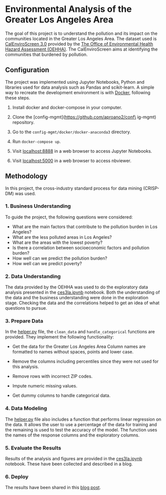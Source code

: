 # Environmental Analysis of the Greater Los Angeles Area

The goal of this project is to understand the pollution and its impact
on the communities located in the Greater Los Angeles Area. The
dataset used is [CalEnviroScreen
3.0](https://oehha.ca.gov/calenviroscreen/report/calenviroscreen-30)
provided by the [The Office of Environmental Health Hazard Assessment
(OEHHA)](https://oehha.ca.gov/). The CalEnviroScreen aims at
identifying the communities that burdened by pollution.

## Configuration

The project was implemented using Jupyter Notebooks, Python and
libraries used for data analysis such as Pandas and scikit-learn. A
simple way to recreate the development environment is with
[Docker](https://docs.docker.com/), following these steps.

1. Install docker and docker-compose in your computer.

2. Clone the [config-mgmt](https://github.com/aproano2/conf\
ig-mgmt) repository.

3. Go to the `config-mgmt/docker/docker-anaconda3` directory.

4. Run `docker-compose up`.

5. Visit [localhost:8888](http://localhost:8888) in a web browser to
access Jupyter Notebooks.

6. Visit [localhost:5000](http://localhost:5000) in a web browser to
access nbviewer.


## Methodology

In this project, the cross-industry standard process for data mining (CRISP-DM) was used.

### 1. Business Understanding

To guide the project, the following questions were considered:

- What are the main factors that contribute to the pollution burden in Los Angeles?
- What are the less polluted areas in Los Angeles?
- What are the areas with the lowest poverty?
- Is there a correlation between socioeconomic factors and pollution burden?
- How well can we predict the pollution burden?
- How well can we predict poverty?

### 2. Data Understanding

The data provided by the OEHHA was used to do the exploratory data
analysis presented in the
[ces3la.ipynb](https://github.com/aproano2/la-pollution-burden/blob/master/ces3la.ipynb)
notebook. Both the understanding of the data and the business
understanding were done in the exploration stage. Checking the data
and the correlations helped to get an idea of what questions to
pursue.


### 3. Prepare Data

In the
[helper.py](https://github.com/aproano2/la-pollution-burden/blob/master/helper.py)
file, the `clean_data` and `handle_categorical` functions are
provided. They implement the following functionality:

- Get the data for the Greater Los Angeles Area Column names are
formatted to names without spaces, points and lower case.

- Remove the columns including percentiles since they were not used
for this analysis.

- Remove rows with incorrect ZIP codes.

- Impute numeric missing values.

- Get dummy columns to handle categorical data.


### 4. Data Modeling

The
[helper.py](https://github.com/aproano2/la-pollution-burden/blob/master/helper.py)
file also includes a function that performs linear regression on the
data. It allows the user to use a percentage of the data for training
and the remaining is used to test the accuracy of the model. The
function uses the names of the response columns and the exploratory
columns.

### 5. Evaluate the Results

Results of the analysis and figures are provided in the
[ces3la.ipynb](https://github.com/aproano2/la-pollution-burden/blob/master/ces3la.ipynb)
notebook. These have been collected and described in a blog.

### 6. Deploy

The results have been shared in this [blog post](https://aproano2.github.io/la-pollution-burden).